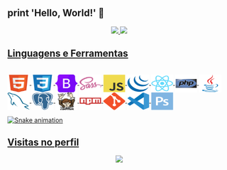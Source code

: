 ## print 'Hello, World!' 🖖
<div align="center">
  <a href="https://github.com/andrewrdev">
  <img height="180em" src="https://github-readme-stats.vercel.app/api?username=andrewrdev&show_icons=true&theme=react&include_all_commits=true&count_private=true"/>
  <img height="180em" src="https://github-readme-stats.vercel.app/api/top-langs/?username=andrewrdev&layout=compact&langs_count=7&theme=react"/>
</div>
  
## Linguagens e Ferramentas
<div style="display: inline_block"><br>
  
  <img align="center" height="40" width="50" title="HTML" src="https://raw.githubusercontent.com/devicons/devicon/master/icons/html5/html5-original.svg">
  <img align="center" height="40" width="50" title="CSS" src="https://raw.githubusercontent.com/devicons/devicon/master/icons/css3/css3-original.svg">
  <img align="center" height="40" width="50" title="Bootstrap" src="https://raw.githubusercontent.com/devicons/devicon/master/icons/bootstrap/bootstrap-original.svg">
  <img align="center" height="40" width="50" title="Sass" src="https://raw.githubusercontent.com/devicons/devicon/master/icons/sass/sass-original.svg">
  <img align="center" height="40" width="50" title="JavaScript" src="https://raw.githubusercontent.com/devicons/devicon/master/icons/javascript/javascript-original.svg">
  <img align="center" height="40" width="50" title="jQuery" src="https://raw.githubusercontent.com/devicons/devicon/master/icons/jquery/jquery-original.svg">
  <img align="center" height="40" width="50" title="React" src="https://raw.githubusercontent.com/devicons/devicon/master/icons/react/react-original.svg">
  <img align="center" height="40" width="50" title="PHP" src="https://raw.githubusercontent.com/devicons/devicon/master/icons/php/php-original.svg">
  <img align="center" height="40" width="50" title="Java" src="https://raw.githubusercontent.com/devicons/devicon/master/icons/java/java-original.svg">
  <img align="center" height="40" width="50" title="MySQL" src="https://raw.githubusercontent.com/devicons/devicon/master/icons/mysql/mysql-original.svg">
  <img align="center" height="40" width="50" title="PostgreSQL" src="https://raw.githubusercontent.com/devicons/devicon/master/icons/postgresql/postgresql-plain.svg">
  <img align="center" height="40" width="50" title="Composer" src="https://raw.githubusercontent.com/devicons/devicon/master/icons/composer/composer-original.svg">
  <img align="center" height="40" width="50" title="NPM" src="https://raw.githubusercontent.com/devicons/devicon/master/icons/npm/npm-original-wordmark.svg">
  <img align="center" height="40" width="50" title="GIT" src="https://raw.githubusercontent.com/devicons/devicon/master/icons/git/git-original.svg">
  <img align="center" height="40" width="50" title="Visual Studio Code" src="https://raw.githubusercontent.com/devicons/devicon/master/icons/vscode/vscode-original.svg">
  <img align="center" height="40" width="50" title="Photoshop" src="https://raw.githubusercontent.com/devicons/devicon/master/icons/photoshop/photoshop-plain.svg">
  
</div>
 
<div> 
  
  ![Snake animation](https://github.com/andrewrdev/andrewrdev/blob/output/github-contribution-grid-snake.svg)
 
</div>
  
## Visitas no perfil
 <p align="center"> 
   <img alingn="center" src="https://profile-counter.glitch.me/andrewrdev/count.svg" />
 </p>
